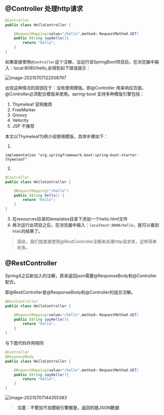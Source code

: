 ## @Controller 处理http请求

```java
@Controller
public class HelloController {

    @RequestMapping(value="/hello",method= RequestMethod.GET)
    public String sayHello(){
        return "hello";
    }
}
```

如果直接使用`@Controller`这个注解，当运行该SpringBoot项目后，在浏览器中输入：local:8080/hello,会得到如下错误提示：  

![image-20210707122008767](https://gitee.com/zzursy/blog-image/raw/master/img/20210707122008.png)

出现这种情况的原因在于：没有使用模版。即@Controller 用来响应页面，@Controller必须配合模版来使用。spring-boot 支持多种模版引擎包括：

1. Thymeleaf 官网推荐
2. FreeMarker
3. Groovy
4. Velocity
5. JSP 不推荐

本文以Thymeleaf为例介绍使用模版，具体步骤如下：

1. 

```apl
implementation "org.springframework.boot:spring-boot-starter-thymeleaf"
```
2. 

```java
@Controller
public class HelloController {

    @RequestMapping("/hello")
    public String hello() {
        return "hello";
    }
}
```

3. 在resources目录的templates目录下添加一个hello.html文件
4. 再次运行此项目之后，在浏览器中输入：`localhost:8080/hello`，就可以看到`html`的结果了。



> 因此，我们就直接使用@RestController注解来处理http请求来，这样简单的多。

## @RestController

Spring4之后新加入的注解，原来返回json需要@ResponseBody和@Controller配合。

即@RestController是@ResponseBody和@Controller的组合注解。

```java
@RestController
public class HelloController {

    @RequestMapping(value="/hello",method= RequestMethod.GET)
    public String sayHello(){
        return "hello";
    }
}
```



与下面代码作用相同

```java
@Controller
@ResponseBody
public class HelloController {

    @RequestMapping(value="/hello",method= RequestMethod.GET)
    public String sayHello(){
        return "hello";
    }
}
```



![image-20210707144355383](https://gitee.com/zzursy/blog-image/raw/master/img/20210707144355.png)

> **注意：不管加不加模板引擎都是，返回的是JSON数据**





